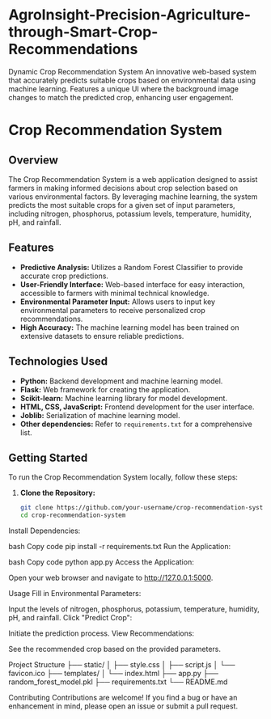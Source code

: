 # AgroInsight-Precision-Agriculture-through-Smart-Crop-Recommendations
Dynamic Crop Recommendation System  An innovative web-based system that accurately predicts suitable crops based on environmental data using machine learning. Features a unique UI where the background image changes to match the predicted crop, enhancing user engagement.

# Crop Recommendation System

## Overview

The Crop Recommendation System is a web application designed to assist farmers in making informed decisions about crop selection based on various environmental factors. By leveraging machine learning, the system predicts the most suitable crops for a given set of input parameters, including nitrogen, phosphorus, potassium levels, temperature, humidity, pH, and rainfall.

## Features

- **Predictive Analysis:** Utilizes a Random Forest Classifier to provide accurate crop predictions.
- **User-Friendly Interface:** Web-based interface for easy interaction, accessible to farmers with minimal technical knowledge.
- **Environmental Parameter Input:** Allows users to input key environmental parameters to receive personalized crop recommendations.
- **High Accuracy:** The machine learning model has been trained on extensive datasets to ensure reliable predictions.

## Technologies Used

- **Python:** Backend development and machine learning model.
- **Flask:** Web framework for creating the application.
- **Scikit-learn:** Machine learning library for model development.
- **HTML, CSS, JavaScript:** Frontend development for the user interface.
- **Joblib:** Serialization of machine learning model.
- **Other dependencies:** Refer to `requirements.txt` for a comprehensive list.

## Getting Started

To run the Crop Recommendation System locally, follow these steps:

1. **Clone the Repository:**

   ```bash
   git clone https://github.com/your-username/crop-recommendation-system.git
   cd crop-recommendation-system
Install Dependencies:

bash
Copy code
pip install -r requirements.txt
Run the Application:

bash
Copy code
python app.py
Access the Application:

Open your web browser and navigate to http://127.0.0.1:5000.

Usage
Fill in Environmental Parameters:

Input the levels of nitrogen, phosphorus, potassium, temperature, humidity, pH, and rainfall.
Click "Predict Crop":

Initiate the prediction process.
View Recommendations:

See the recommended crop based on the provided parameters.


Project Structure
├── static/
│   ├── style.css
│   ├── script.js
│   └── favicon.ico
├── templates/
│   └── index.html
├── app.py
├── random_forest_model.pkl
├── requirements.txt
└── README.md


Contributing
Contributions are welcome! If you find a bug or have an enhancement in mind, please open an issue or submit a pull request.
